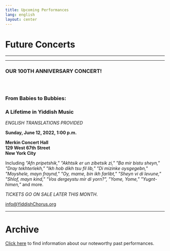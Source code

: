 ```yaml
---
title: Upcoming Performances
lang: english
layout: center
---
```


# Future Concerts

_____

*********

### OUR 100TH ANNIVERSARY CONCERT!
### &nbsp;
### From Babies to Bubbies:
### A Lifetime in Yiddish Music

*ENGLISH TRANSLATIONS PROVIDED*

**Sunday, June 12, 2022, 1:00 p.m.**

**Merkin Concert Hall  
129 West 67th Street  
New York City**

Including *"Afn pripetshik," "Akhtsik er un zibetsik zi," "Ba mir bistu sheyn," "Dray tekhterlekh," "Ikh hob dikh tsu fil lib," "Di mizinke oysgegebn," "Moyshele, mayn fraynd," "Oy, mame, bin ikh farlibt," "Sheyn vi di levune," "Shlof, mayn kind," "Vos dergeystu mir di yorn?", "Yome, Yome," "Yugnt-himen,"* and more.  

*TICKETS GO ON SALE LATER THIS MONTH*. 

[info@YiddishChorus.org](mailto:info@yiddishchorus.org)

_____

# Archive

[Click here](concerts_archive.html) to find information about our noteworthy past performances.

